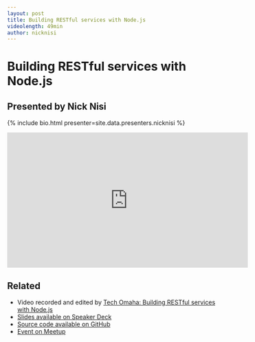 ```yaml
---
layout: post
title: Building RESTful services with Node.js
videolength: 49min
author: nicknisi
---
```


# Building RESTful services with Node.js

## Presented by Nick Nisi

{% include bio.html presenter=site.data.presenters.nicknisi %}

<div class="fluid-width-video-wrapper">
	<iframe width="560" height="315" src="http://www.youtube.com/embed/APO3fFH7osw" frameborder="0" allowfullscreen></iframe>
</div>

## Related

* Video recorded and edited by [Tech Omaha: Building RESTful services with Node.js](http://techomaha.com/2013/01/restful-services-with-node-js/)
* [Slides available on Speaker Deck](https://speakerdeck.com/nebraskajs/restful-services-in-node-dot-js)
* [Source code available on GitHub](https://github.com/nicknisi/node-talk)
* [Event on Meetup](http://www.meetup.com/nebraskajs/events/87624182/)